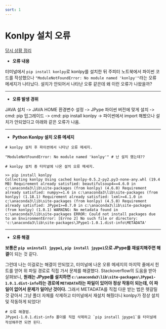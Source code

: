 ```yaml
---
sort: 1
---
```


# Konlpy 설치 오류

[당시 상황 정리](https://githubmemory.com/repo/konlpy/konlpy/issues/316)

- **오류 내용**

터미널에서 `pip install konlpy`로 konlpy를 설치한 뒤 주피터 노트북에서 파이썬 코드를 작성했으나 `"ModuleNotFoundError: No module named 'konlpy'"`라는 오류 메세지가 나타났다. 설치가 안되어서 나타난 오류 같은데 왜 이런 오류가 나왔을까?

---

- **오류 발생 경위**

JAVA 설치 -> JAVA HOME 환경변수 설정 -> JPype 파이썬 버전에 맞게 설치 -> cmd: pip 업그레이드 -> cmd: pip install konlpy -> 파이썬에서 import 해봤으나 설치가 안되었다고 아래와 같은 오류가 나옴.

---

- **Python Konlpy 설치 오류 메세지**

```warning
# konlpy 설치 후 파이썬에서 나타난 오류 메세지.

"ModuleNotFoundError: No module named 'konlpy'" # 난 설치 했는데??
```

```warning
# konlpy 설치 중 터미널에 나온 설치 오류 메세지.

>> pip install konlpy
Collecting konlpy Using cached konlpy-0.5.2-py2.py3-none-any.whl (19.4 MB) Requirement already satisfied: beautifulsoup4==4.6.0 in c:\anaconda3\lib\site-packages (from konlpy) (4.6.0) Requirement already satisfied: numpy>=1.6 in c:\anaconda3\lib\site-packages (from konlpy) (1.18.1) Requirement already satisfied: lxml>=4.1.0 in c:\anaconda3\lib\site-packages (from konlpy) (4.5.0) Requirement already satisfied: JPype1>=0.7.0 in c:\anaconda3\lib\site-packages (from konlpy) (1.0.1) WARNING: No metadata found in c:\anaconda3\lib\site-packages ERROR: Could not install packages due to an EnvironmentError: [Errno 2] No such file or directory: 'c:\anaconda3\lib\site-packages\JPype1-1.0.1.dist-info\METADATA'
```

---

- **오류 해결**

**보통은 `pip uninstall jpype1`, `pip install jpype1`으로 JPype를 재설치해주면 해결**이 되는 것 같다.

그런데 나는 이걸로는 해결이 안되었고, 터미널에 나온 오류 메세지의 마지막 줄에서 힌트를 얻어 위 파일 경로로 직접 가서 문제를 해결했다. Stackoverflow의 도움을 받아 살펴보니, **원래는 JPype를 설치하면 `c:\anaconda3\lib\site-packages\JPype1-1.0.1.dist-info`라는 경로에 `METADATA`라는 파일이 있어야 정상 작동이 되는데, 이 파일이 없어서 문제가 일어난 것이다.** 그래서 METADATA를 직접 다운 받는 법은 헷갈릴 것 같아서 그냥 폴더 자체를 삭제하고 터미널에서 재설치 해줬더니 konlpy가 정상 설치 및 작동하게 되었다!

```tip
# 오류 해결법.
JPype1-1.0.1.dist-info 폴더를 직접 삭제하고 `pip install jpype1`을 터미널에 작성해주면 되면 된다.
```